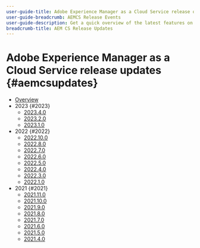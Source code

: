 ```yaml
---
user-guide-title: Adobe Experience Manager as a Cloud Service release overview
user-guide-breadcrumb: AEMCS Release Events
user-guide-description: Get a quick overview of the latest features on Adobe Experience Manager as a Cloud Service
breadcrumb-title: AEM CS Release Updates
---
```


# Adobe Experience Manager as a Cloud Service release updates {#aemcsupdates}

+ [Overview](overview.md)
+ 2023 {#2023}
  + [2023.4.0](2023/2023-4-0.md)
  + [2023.2.0](2023/2023-2-0.md)
  + [2023.1.0](2023/2023-1-0.md)
+ 2022 {#2022}
  + [2022.10.0](./2022/2022-10-0.md)
  + [2022.8.0](./2022/2022-8-0.md)
  + [2022.7.0](./2022/2022-7-0.md)
  + [2022.6.0](./2022/2022-6-0.md)
  + [2022.5.0](./2022/2022-5-0.md)
  + [2022.4.0](./2022/2022-4-0.md)
  + [2022.3.0](./2022/2022-3-0.md)
  + [2022.1.0](./2022/2022-1-0.md)
+ 2021 {#2021}
  + [2021.11.0](./2021/2021-11-0.md)
  + [2021.10.0](./2021/2021-10-0.md)
  + [2021.9.0](./2021/2021-9-0.md)
  + [2021.8.0](./2021/2021-8-0.md)
  + [2021.7.0](./2021/2021-7-0.md)
  + [2021.6.0](./2021/2021-6-0.md)
  + [2021.5.0](./2021/2021-5-0.md)
  + [2021.4.0](./2021/2021-4-0.md)
